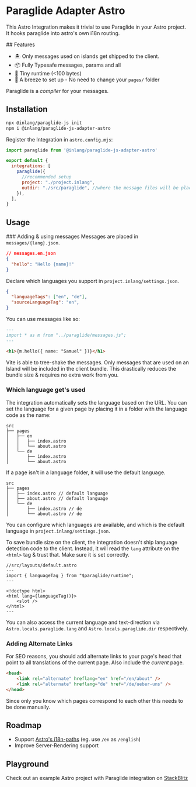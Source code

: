 # Paraglide Adapter Astro

This Astro Integration makes it trivial to use Paraglide in your Astro project. It hooks paraglide into astro's own i18n routing.

## Features
- 🏝️ Only messages used on islands get shipped to the client.
- 📦 Fully Typesafe messages, params and all
- 🤏 Tiny runtime (<100 bytes)
- 💨 A breeze to set up - No need to change your `pages/` folder

Paraglide is a _compiler_ for your messages.

## Installation

```bash
npx @inlang/paraglide-js init
npm i @inlang/paraglide-js-adapter-astro
```

Register the Integration in `astro.config.mjs`:

```js
import paraglide from '@inlang/paraglide-js-adapter-astro'

export default {
  integrations: [
    paraglide({
      //recommended setup
      project: "./project.inlang", 
      outdir: "./src/paraglide", //where the message files will be placed
    }),
  ],
}
```

## Usage

### Adding & using messages
Messages are placed in `messages/{lang}.json`. 

```json
// messages.en.json
{
  "hello": "Hello {name}!"
}
```

Declare which languages you support in `project.inlang/settings.json`.

```json
{
  "languageTags": ["en", "de"],
  "sourceLanguageTag": "en",
}
```

You can use messages like so:

```markdown
---
import * as m from "../paraglide/messages.js";
---

<h1>{m.hello({ name: "Samuel" })}</h1>
```

Vite is able to tree-shake the messages. Only messages that are used on an Island will be included in the client bundle. This drastically reduces the bundle size & requires no extra work from you.

### Which language get's used

The integration automatically sets the language based on the URL. You can set the language for a given page by placing it in a folder with the language code as the name:

```filesystem
src
├── pages
│   ├── en
│   │   ├── index.astro
│   │   └── about.astro
│   └── de
│       ├── index.astro
│       └── about.astro
```

If a page isn't in a language folder, it will use the default language.

```filesystem
src
├── pages
│   ├── index.astro // default language
│   ├── about.astro // default language
│   └── de
│       ├── index.astro // de
│       └── about.astro // de
```

You can configure which languages are available, and which is the default language in `project.inlang/settings.json`. 

To save bundle size on the client, the integration doesn't ship language detection code to the client. Instead, it will read the `lang` attribute on the `<html>` tag & trust that. Make sure it is set correctly.

```astro
//src/layouts/default.astro
---
import { languageTag } from "$paraglide/runtime";
---

<!doctype html>
<html lang={languageTag()}>
    <slot />
</html>
---
```

You can also access the current language and text-direction via `Astro.locals.paraglide.lang` and `Astro.locals.paraglide.dir` respectively.


### Adding Alternate Links

For SEO reasons, you should add alternate links to your page's head that point to all translations of the current page. Also include the _current_ page. 

```html
<head>
    <link rel="alternate" hreflang="en" href="/en/about" />
    <link rel="alternate" hreflang="de" href="/de/ueber-uns" />
</head>
```

Since only you know which pages correspond to each other this needs to be done manually.

## Roadmap
- Support [Astro's i18n-paths](https://docs.astro.build/en/reference/configuration-reference/#i18nlocales) (eg. use `/en` as `/english`)
- Improve Server-Rendering support

## Playground

Check out an example Astro project with Paraglide integration on [StackBlitz](https://stackblitz.com/~/github.com/LorisSigrist/paraglide-astro-example)